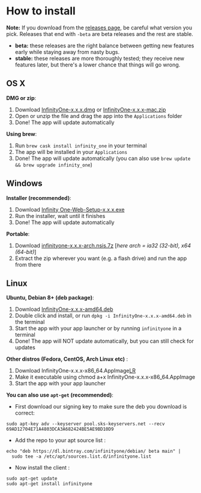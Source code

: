 # How to install

**Note:** If you download from the [releases page](https://github.com/infinityoneframework/infinityone-electron/releases), be careful what version you pick. Releases that end with `-beta` are beta releases and the rest are stable.
- **beta:** these releases are the right balance between getting new features early while staying away from nasty bugs.
- **stable:** these releases are more thoroughly tested; they receive new features later, but there's a lower chance that things will go wrong.

[LR]: https://github.com/infinityoneframework/infinityone-electron/releases

## OS X

**DMG or zip**:

1. Download [InfinityOne-x.x.x.dmg][LR] or [InfinityOne-x.x.x-mac.zip][LR]
2. Open or unzip the file and drag the app into the `Applications` folder
3. Done! The app will update automatically

**Using brew**:

1. Run `brew cask install infinity_one` in your terminal
2. The app will be installed in your `Applications`
3. Done! The app will update automatically (you can also use `brew update && brew upgrade infinity_one`)

## Windows

**Installer (recommended)**:

1. Download [Infinity One-Web-Setup-x.x.x.exe][LR]
2. Run the installer, wait until it finishes
3. Done! The app will update automatically

**Portable**:

1. Download [infinityone-x.x.x-arch.nsis.7z][LR]  [*here arch = ia32 (32-bit), x64 (64-bit)*]
2. Extract the zip wherever you want (e.g. a flash drive) and run the app from there

## Linux

**Ubuntu, Debian 8+ (deb package)**:

1. Download [InfinityOne-x.x.x-amd64.deb][LR]
2. Double click and install, or run `dpkg -i InfinityOne-x.x.x-amd64.deb` in the terminal
3. Start the app with your app launcher or by running `infinityone` in a terminal
4. Done! The app will NOT update automatically, but you can still check for updates

**Other distros (Fedora, CentOS, Arch Linux etc)** :
1. Download InfinityOne-x.x.x-x86_64.AppImage[LR]
2. Make it executable using chmod a+x InfinityOne-x.x.x-x86_64.AppImage
3. Start the app with your app launcher

**You can also use `apt-get` (recommended)**:

* First download our signing key to make sure the deb you download is correct:

```
sudo apt-key adv --keyserver pool.sks-keyservers.net --recv 69AD12704E71A4803DCA3A682424BE5AE9BD10D9
```

* Add the repo to your apt source list :
```
echo "deb https://dl.bintray.com/infinityone/debian/ beta main" |
  sudo tee -a /etc/apt/sources.list.d/infinityone.list
```

* Now install the client :
```
sudo apt-get update
sudo apt-get install infinityone
```
